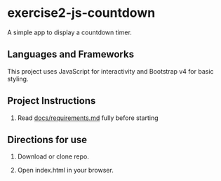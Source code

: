 # exercise2-js-countdown

A simple app to display a countdown timer.

## Languages and Frameworks

This project uses JavaScript for interactivity and Bootstrap v4 for basic styling.

## Project Instructions

1. Read [docs/requirements.md](https://github.com/bootcamp-s19/exercise2-js-countdown/blob/master/docs/requirements.md) fully before starting

## Directions for use

1. Download or clone repo.

2. Open index.html in your browser.
